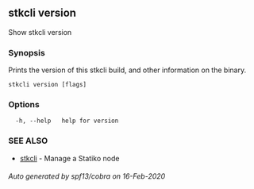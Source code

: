 ## stkcli version

Show stkcli version

### Synopsis

Prints the version of this stkcli build, and other information on the binary.

```
stkcli version [flags]
```

### Options

```
  -h, --help   help for version
```

### SEE ALSO

* [stkcli](stkcli.md)	 - Manage a Statiko node

###### Auto generated by spf13/cobra on 16-Feb-2020
